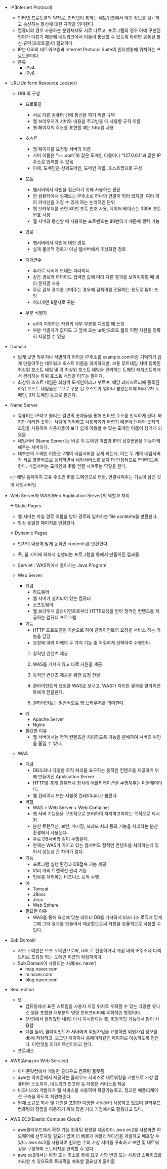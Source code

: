 - IP(Internet Protocol)
    - 인터넷 프로토콜의 약자로, 인터넷이 통하는 네트워크에서 어떤 정보를 쉿ㄴ하고 송신하는 통신에 대한 규약을 의미한다.
    - 컴퓨터의 경우 사용하는 운영체제도 서로 다르고, 프로그램의 경우 아예 구현된 언어가 다른기 때문에 네트워크에서 이들이 통신할 수 있도록 하려면 공통된 통신 규약(프로토콜)이 필요하다.
    - IP는 OSI의 네트워크층과 Internet Protocol Suite의 인터넷층에 위치하는 프로토콜이다.
    - 종류
        - IPv4
        - IPv6
- URL(Uniform Resource Locator)
    - URL의 구성
        - 프로토콜
            - 서로 다른 컴퓨터 간에 통신을 하기 위한 규약
            - 웹 브라우저가 서버와 내용을 주고받을 때 사용할 규칙 이름
            - 웹 페이지의 주소를 표현할 때는 http를 사용
        - 호스트
            - 웹 페이지를 요청할 서버의 이름
            - 서버 이름은 “~~.com”와 같은 도메인 이름이나 “127.0.0.1”과 같은 IP주소로 입력할 수 있음
            - 이때, 도메인은 상위도메인, 도메인 이름, 호스트명으로 구성
            
                        
        - 포트
            - 웹서버에서 자원을 접근하기 위해 사용하는 관문
            - 한 컴퓨터에서 실제로는 IP주소로 하나의 연결이 되어 있지만. 여러 개의 커넥션을 가질 수 있게 하는 논리적인 단위
            - 웹 브라우저를 쓰면 80번 포트 번호 사용, 데이터 베이스는 3306 포트 번호 사용
            - 웹 서버와 통신할 때 사용하는 포트번호는 80번이기 때문에 생략 가능
        - 경로
            - 웹서버에서 자원에 대한 경로
            - 실제 물리적 경로가 아닌 웹서버에서 추상화한 경로
        - 매개변수
            - 추가로 서버에 보내는 파라미터
            - 같은 경로라 하더라도 입력한 값에 따라 다른 결과를 보여줘야할 때 쿼리 문자열 사용
            - 주로 검색 결과를 보여주는 경우에 검색어를 전달하는 용도로 많이 쓰임
            - 여러개면 &문자로 구분
        - 부분 식별자
            - url이 지정하는 자원의 세부 부분을 지정할 때 쓰임
            - 부분 식별자가 없어도 그 앞에 오는 url만으로도 웹의 어떤 자원을 정확히 지정할 수 있음
- Domain
    - 넓게 보면 외우거나 식별하기 어려운 IP주소를 example.com처럼 기억하기 쉽게 만들어주는 네트워크 호스트 이름을 의미하지만, 보통 루트네임 서버 등록된 최상휘 호스트 네임 및 각 최상위 호스트 네임을 관리하는 도메인 레지스트리에서 관리하는 하위 호스트 네임을 이루는 말이다.
    - 최상위 호스트 네임은 최상위 도메인이라고 부르며, 해당 레지스트리에 등록된 하위 호스트 네임들은 ‘.’으로 구분 된 호스트가 얼마나 붙었는지에 따라 2차 도메인, 3차 도메인 등으로 불린다.
- Name Server
    - 컴퓨터는 IP라고 불리는 일련의 숫자들을 통해 인터넷 주소를 인식하게 된다. 하지만 이러한 숫자는 사람이 기억하고 사용하기가 어렵기 때문에 단어와 숫자의 조합을 사용하여 사용자들이 보다 쉽게 이용할 수 있는 도메인 이름이 생기게 되었음
    - 네임서버 (Name Server)는 바로 이 도메인 이름과 IP의 상호변환을 가능하게 해주는 서버이다.
    - 대부분의 도메인 이름은 2개의 네임서버를 갖게 되는데, 이는 두 개의 네임서버가 서로 병렬적으로 동작하면서 네임서비스를 보다 더 안정적으로 연결되도록 한다. 네입서버는 도메인과 IP를 연결 시켜주는 역할을 한다.
    
    👉 해당 홈페이지 고유 주소인 IP를 도메인으로 변환, 연결시켜주는 기능이 담긴 것이 네임서버임
    
- Web Server와 WAS(Web Application Server)의 역할과 차이
    
    ➕ Static Pages
    
    - 웹 서버는 파일 경로 이름을 받아 경로와 일치하는 file contents를 반환한다.
    - 항상 동일한 페이지를 반환한다.
    
    ➕ Dynamic Pages
    
    - 인자의 내용에 맞게 동적인 contents를 반환한다.
    - 즉, 웹 서버에 의해서 실행되는 프로그램을 통해서 만들어진 결과물
    - Servlet : WAS위에서 돌아가는 Java Program
    
    - Web Server
        - 개념
            - 하드웨어
            - 웹 서버가 설치되어 있는 컴퓨터
            - 소프트웨어
            - 웹 브라우저 클라이언트로부터 HTTP요청을 받아 정적인 컨텐츠를 제공하는 컴퓨터 프로그램
        - 기능
            - HTTP 프로토콜을 기반으로 하여 클라이언트의 요청을 서비스 하는 기능을 담당
            - 요청에 따라 아래의 두 가지 기능 중 적절하게 선택하여 수행한다.
            1. 정적인 컨텐츠 제공
            2. WAS를 거치지 않고 바로 자원을 제공
            
            1. 동적인 컨텐츠 제공을 위한 요청 전달
            2. 클라이언트의 요청을 WAS로 보내고, WAS가 처리한 결과를 클라이언트에게 전달한다.
            3. 클라이언트는 일반적으로 웹 브라우저를 의미한다.
        - 예
            - Apache Server
            - Nginx
        - 필요한 이유
            - 웹 서버에서는 정적 컨텐츠만 처리하도록 기능을 분배하여 서버의 부담을 줄일 수 있다.
    - WAS
        - 개념
            - DB조회나 다양한 로직 처리를 요구하는 동적인 컨텐츠를 제공하기 위해 만들어진 Application Server
            - HTTP를 통해 컴퓨터나 장치에 애플리케이션을 수행해주는 미들웨어이다.
            - 웹 컨테이너 또는 서블릿 컨테이너라고 불린다.
        - 역할
            - WAS = Web Server + Web Container
            - 웹 서버 기능들을 구조적으로 분리하여 처리하고자하는 목적으로 제시됨 
            - 분산 트랜잭션, 보안, 메시징, 쓰레드 처리 등의 기능을 처리하는 분산 환경에서 사용된다.
            - 주로 DB서버와 같이 수행된다.
            - 현재는 WAS가 가지고 있는 웹서버도 정적인 컨텐츠를 처리하는데 있어서 성능상 큰 차이가 없다.
        - 기능
            - 프로그램 실행 환경과 DB접속 기능 제공
            - 여러 개의 트랜잭션 관리 기능
            - 업무를 처리하는 비즈니스 로직 수행
        - 예
            - Tomcat
            - JBoss
            - Jeus
            - Web Sphere
        - 필요한 이유
            - WAS를 통해 요청에 맞는 데이터 DB를 가져와서 비즈니스 로직에 맞게 그때 그때 결과를 만들어서 제공함으로써 자원을 효율적으로 사용할 수 있다.
- Sub Domain
    - 서브 도메인은 보조 도메인으로써, URL로 전송하거나 계정 내의 IP주소나 디렉토리로 포워딩 되는 도메인 이름의 확장자이다.
    - Sub Domain이 사용되는 사례(ex. naver)
        - map.naver.com
        - m.naver.com
        - blog.naver.com
- Redirection
    - 뜻
        - 컴퓨팅에서 표준 스트림을 사용자 지정 위치로 우회할 수 있는 다양한 유닉스 셸을 포함한 대부분의 명령 인터프리터에 우회적인 명령이다.
        - (강의에서 알려줬던 내용) 다시 지시한다는 뜻, 회원가입 기능에서 많이 사용함
        - 예를 들어, 클라이언트가 서버에게 회원가입을 요청하면 회원가입 정보를 db에 저장하고, 로그인 페이지나 홈페이지같은 페이지로 이동하도록 만든다.
        이런것을 리다이렉션이라고 한다.
    - 프로세스
- AWS(Amazon Web Service)
    - 아마존닷컴에서 개발한 클라우드 컴퓨팅 플랫폼
    - aws는 아마존에서 제공하는 클라우드 서비스로 네트워킹을 기반으로 가상 컴퓨터와 스토리지, 네트워크 인프라 등 다양한 서비스를 제공
    - 비즈니스와 개발자가 웹 서비스를 사용하여 확장가능하고, 정교한 애플리케이션 구축을 하도록 지원해준다.
    - 현재 소규모 회사 및 개인을 포함한 다양한 사람들이 사용하고 있으며 클라우드 컴퓨팅의 장점을 이용하기 위해 많은 거대 기업에서도 활용되고 있다.
- AWS EC2(Elastic Compute Cloud)
    - aws클라우드에서 확장 가능 컴퓨팅 용량을 제공한다. aws ec2를 사용하면 하드웨어에 선투자할 필요가 없어 더 빠르게 애플리케이션을 개발하고 배포할 수 있다. aws ec2를 사용하여 원하는 수의 가상 서버를 구축하고 보안 및 네트워킹을 구성하며 스토리지를 관리할 수 있다.
    - aws ec2에서는 확장 또는 축소를 통해 요구 사항 변경 또는 사용량 스파이크를 처리할 수 있으므로 트래픽을 예측할 필요성이 줄어듦